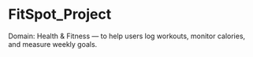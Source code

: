 # FitSpot_Project

Domain: Health & Fitness — to help users log workouts, monitor calories, and measure weekly goals.
